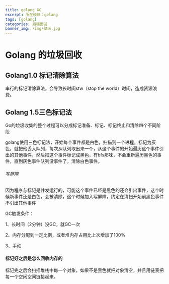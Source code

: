 ```yaml
---
title: golang GC
excerpt: 所在模块：golang
tags: [golang]
categories: 后端面试
banner_img: /img/壁纸.jpg
---
```


# Golang 的垃圾回收

## Golang1.0 标记清除算法

串行的标记清除算法，会导致长时间stw（stop the world）时间，造成资源浪费。

## Golang 1.5三色标记法

Go的垃圾收集的整个过程可以分成标记准备、标记、标记终止和清除四个不同阶段

​	golang使用三色标记法，开始每个事件都是白色，扫描到一个进程，标记为灰色，就把他丢入队列，每次从队列取出来一个，从这个事件的开始遍历这个事件引出的其他事件，然后把这个事件标记成黑色，有bfs那味，不会重新遍历黑色的事件，直到灰色事件队列没事件了，清除白色事件。

###### 写屏障

因为程序与标记是并发运行的，可能这个事件已经是黑色的还会引出事件，这个时候新事件还是白色，会被清除，这个时候加入写屏障，约定在清扫开始前黑色事件不引出其他事件



GC触发条件：

1、长时间（2分钟）没GC，就GC一次

2、内存分配到一定比例，或者堆内存占用比上次增加了100%

3、手动



#### 标记好之后是怎么回收内存的

​	标记完之后会扫描堆栈中每一个对象，如果不是黑色就把对象清空，并且用链表把每一个空闲空间链接起来。
